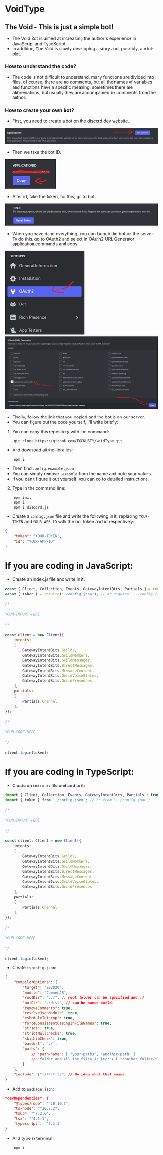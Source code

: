 # VoidType

## The Void - This is just a simple bot!
- The Void Bot is aimed at increasing the author's experience in JavaScript and TypeScript.
- In addition, The Void is slowly developing a story and, possibly, a mini-plot.

### How to understand the code?
- The code is not difficult to understand, many functions are divided into files, of course, there are no comments, but all the names of variables and functions have a specific meaning, sometimes there are abbreviations, but usually they are accompanied by comments from the author.

### How to create your own bot?
- First, you need to create a bot on the [discord.dev](https://discord.com/developers/applications) website.

<picture>
	<img alt="Show in discord dev a new app" src="./help/pictures/newapp.png">
</picture>

- Then we take the bot ID.

<picture>
	<img src="./help/pictures/app.png">
</picture>

- After id, take the token, for this, go to bot.

<picture>
	<img src="./help/pictures/token.png">
</picture>

- When you have done everything, you can launch the bot on the server. To do this, go to OAuth2 and select in OAuth2 URL Generator application.commands and copy

<picture>
	<img src="./help/pictures/OAuth2.png">
</picture>

<picture>
	<img src="./help/pictures/OAuth2URLGenerator.png">
</picture>

- Finally, follow the link that you copied and the bot is on our server.
- You can figure out the code yourself, I'll write briefly:
1. You can copy this repository with the command:

```
	git clone https://github.com/FOCKUSTY/VoidType.git
```

- And download all the libraries:

```
	npm i
```

- Then find `config.example.json`
- You can simply remove `.exapmle` from the name and note your values.
- If you can't figure it out yourself, you can go to [detailed instructions](./help/readme-files/install/instruction-en.md).

2. Type in the command line:

```
	npm init
	npm i
	npm i discord.js
```

- Create a `config.json` file and write the following in it, replacing `YOUR-TOKEN` and `YOUR-APP-ID` with the bot token and id respectively:

```json
{
	"token": "YOUR-TOKEN",
	"id": "YOUR-APP-ID"
}
```

# If you are coding in JavaScript:

- Create an index.js file and write in it:

```js
const { Client, Collection, Events, GatewayIntentBits, Partials } = require('discord.js');
const { token } = require('./config.json'); // or require('../config.json')

/*

YOUR-IMPORT-HERE

*/

const client = new Client({
	intents:
	[
		GatewayIntentBits.Guilds,
		GatewayIntentBits.GuildMembers,
		GatewayIntentBits.GuildMessages,
		GatewayIntentBits.DirectMessages,
		GatewayIntentBits.MessageContent,
		GatewayIntentBits.GuildVoiceStates,
		GatewayIntentBits.GuildPresences
	],
	partials:
	[
		Partials.Channel
	],
});

/*

YOUR-CODE-HERE

*/

client.login(token);
```

# If you are coding in TypeScript:

- Create an `index.ts` file and add to it:

```ts
import { Client, Collection, Events, GatewayIntentBits, Partials } from 'discord.js';
import { token } from './config.json'; // or from '../config.json';

/*

YOUR-IMPORT-HERE

*/

const client: Client = new Client({
	intents:
	[
		GatewayIntentBits.Guilds,
		GatewayIntentBits.GuildMembers,
		GatewayIntentBits.GuildMessages,
		GatewayIntentBits.DirectMessages,
		GatewayIntentBits.MessageContent,
		GatewayIntentBits.GuildVoiceStates,
		GatewayIntentBits.GuildPresences
	],
	partials:
	[
		Partials.Channel
	],
});

/*

YOUR-CODE-HERE

*/

client.login(token);
```

- Create `tsconfig.json`:
```json
{
	"compilerOptions": {
		"target": "ES2020",
		"module": "CommonJS",
		"rootDir": "../", // root folder can be specified and ./
		"outDir": "./dist", // can be named build.
		"removeComments": true,
		"resolveJsonModule": true,
		"esModuleInterop": true,
		"forceConsistentCasingInFileNames": true,
		"strict": true,
		"strictNullChecks": true,
		"skipLibCheck": true,
		"baseUrl": "./",
		"paths": {
			// "path-name": [ "your-paths", "another-path" ]
			// "folder-and-all-the-files-in-it/*": [ "another-folder/*", "another/*" ]
		}
	},
	"include": ["./**/*.ts"] // No idea what that means.
}
```

- Add to `package.json`:

```json
"devDependencies": {
	"@types/node": "^20.10.5",
	"ts-node": "^10.9.2",
	"tsup": "^7.2.0",
	"tsx": "^4.1.1",
	"typescript": "^5.3.3"
}
```

- And type in terminal:

```
	npm i
```